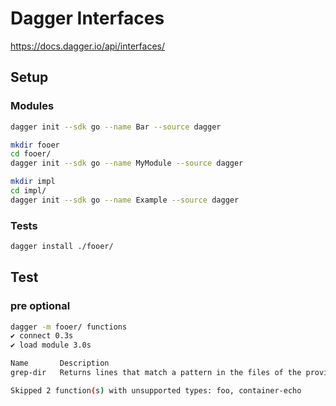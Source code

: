 # Dagger Interfaces

https://docs.dagger.io/api/interfaces/

##  Setup

### Modules

```sh
dagger init --sdk go --name Bar --source dagger

mkdir fooer
cd fooer/
dagger init --sdk go --name MyModule --source dagger

mkdir impl
cd impl/
dagger init --sdk go --name Example --source dagger
```

### Tests

```sh
dagger install ./fooer/

```

## Test

### pre optional

```sh
dagger -m fooer/ functions
✔ connect 0.3s
✔ load module 3.0s

Name       Description
grep-dir   Returns lines that match a pattern in the files of the provided Directory

Skipped 2 function(s) with unsupported types: foo, container-echo
```

